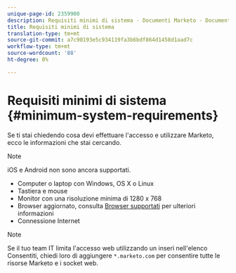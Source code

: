 ```yaml
---
unique-page-id: 2359900
description: Requisiti minimi di sistema - Documenti Marketo - Documentazione del prodotto
title: Requisiti minimi di sistema
translation-type: tm+mt
source-git-commit: a7c90193e5c934119fa3b6bdf864d1458d1aad7c
workflow-type: tm+mt
source-wordcount: '88'
ht-degree: 0%

---
```



# Requisiti minimi di sistema {#minimum-system-requirements}

Se ti stai chiedendo cosa devi effettuare l&#39;accesso e utilizzare Marketo, ecco le informazioni che stai cercando.

>[!NOTE]
>
>iOS e Android non sono ancora supportati.

* Computer o laptop con Windows, OS X o Linux
* Tastiera e mouse
* Monitor con una risoluzione minima di 1280 x 768
* Browser aggiornato, consulta [Browser supportati](/help/marketo/product-docs/administration/setup-administration/supported-browsers.md) per ulteriori informazioni
* Connessione Internet

>[!NOTE]
>
>Se il tuo team IT limita l&#39;accesso web utilizzando un inserì nell&#39;elenco Consentiti, chiedi loro di aggiungere `*.marketo.com` per consentire tutte le risorse Marketo e i socket web.
